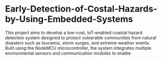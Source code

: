 # Early-Detection-of-Costal-Hazards-by-Using-Embedded-Systems
This project aims to develop a low-cost, IoT-enabled coastal hazard detection system designed to protect vulnerable communities from natural disasters such as tsunamis, storm surges, and extreme weather events. Built using the NodeMCU microcontroller, the system integrates multiple environmental sensors and communication modules to enable 
